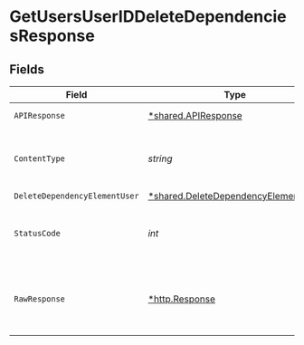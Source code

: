 # GetUsersUserIDDeleteDependenciesResponse


## Fields

| Field                                                                                     | Type                                                                                      | Required                                                                                  | Description                                                                               |
| ----------------------------------------------------------------------------------------- | ----------------------------------------------------------------------------------------- | ----------------------------------------------------------------------------------------- | ----------------------------------------------------------------------------------------- |
| `APIResponse`                                                                             | [*shared.APIResponse](../../models/shared/apiresponse.md)                                 | :heavy_minus_sign:                                                                        | unknown error                                                                             |
| `ContentType`                                                                             | *string*                                                                                  | :heavy_check_mark:                                                                        | HTTP response content type for this operation                                             |
| `DeleteDependencyElementUser`                                                             | [*shared.DeleteDependencyElementUser](../../models/shared/deletedependencyelementuser.md) | :heavy_minus_sign:                                                                        | Success                                                                                   |
| `StatusCode`                                                                              | *int*                                                                                     | :heavy_check_mark:                                                                        | HTTP response status code for this operation                                              |
| `RawResponse`                                                                             | [*http.Response](https://pkg.go.dev/net/http#Response)                                    | :heavy_minus_sign:                                                                        | Raw HTTP response; suitable for custom response parsing                                   |